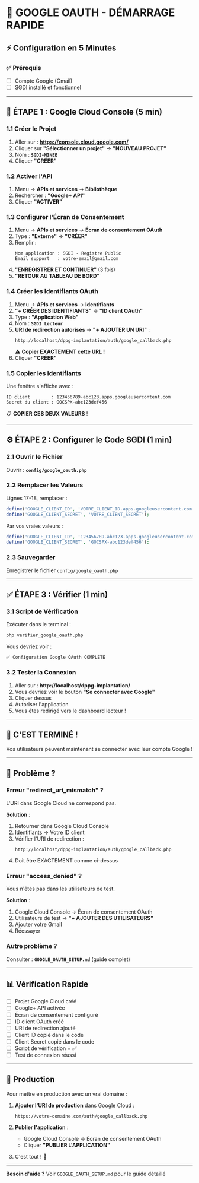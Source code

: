 # 🚀 GOOGLE OAUTH - DÉMARRAGE RAPIDE

## ⚡ Configuration en 5 Minutes

### ✅ Prérequis
- [ ] Compte Google (Gmail)
- [ ] SGDI installé et fonctionnel

---

## 📝 ÉTAPE 1 : Google Cloud Console (5 min)

### 1.1 Créer le Projet
1. Aller sur : **https://console.cloud.google.com/**
2. Cliquer sur **"Sélectionner un projet"** → **"NOUVEAU PROJET"**
3. Nom : **`SGDI-MINEE`**
4. Cliquer **"CRÉER"**

### 1.2 Activer l'API
1. Menu → **APIs et services** → **Bibliothèque**
2. Rechercher : **"Google+ API"**
3. Cliquer **"ACTIVER"**

### 1.3 Configurer l'Écran de Consentement
1. Menu → **APIs et services** → **Écran de consentement OAuth**
2. Type : **"Externe"** → **"CRÉER"**
3. Remplir :
   ```
   Nom application : SGDI - Registre Public
   Email support   : votre-email@gmail.com
   ```
4. **"ENREGISTRER ET CONTINUER"** (3 fois)
5. **"RETOUR AU TABLEAU DE BORD"**

### 1.4 Créer les Identifiants OAuth
1. Menu → **APIs et services** → **Identifiants**
2. **"+ CRÉER DES IDENTIFIANTS"** → **"ID client OAuth"**
3. Type : **"Application Web"**
4. Nom : **`SGDI Lecteur`**
5. **URI de redirection autorisés** → **"+ AJOUTER UN URI"** :
   ```
   http://localhost/dppg-implantation/auth/google_callback.php
   ```
   ⚠️ **Copier EXACTEMENT cette URL !**
6. Cliquer **"CRÉER"**

### 1.5 Copier les Identifiants
Une fenêtre s'affiche avec :
```
ID client        : 123456789-abc123.apps.googleusercontent.com
Secret du client : GOCSPX-abc123def456
```
📋 **COPIER CES DEUX VALEURS** !

---

## ⚙️ ÉTAPE 2 : Configurer le Code SGDI (1 min)

### 2.1 Ouvrir le Fichier
Ouvrir : **`config/google_oauth.php`**

### 2.2 Remplacer les Valeurs
Lignes 17-18, remplacer :
```php
define('GOOGLE_CLIENT_ID', 'VOTRE_CLIENT_ID.apps.googleusercontent.com');
define('GOOGLE_CLIENT_SECRET', 'VOTRE_CLIENT_SECRET');
```

Par vos vraies valeurs :
```php
define('GOOGLE_CLIENT_ID', '123456789-abc123.apps.googleusercontent.com');
define('GOOGLE_CLIENT_SECRET', 'GOCSPX-abc123def456');
```

### 2.3 Sauvegarder
Enregistrer le fichier `config/google_oauth.php`

---

## ✅ ÉTAPE 3 : Vérifier (1 min)

### 3.1 Script de Vérification
Exécuter dans le terminal :
```bash
php verifier_google_oauth.php
```

Vous devriez voir :
```
✅ Configuration Google OAuth COMPLÈTE
```

### 3.2 Tester la Connexion
1. Aller sur : **http://localhost/dppg-implantation/**
2. Vous devriez voir le bouton **"Se connecter avec Google"**
3. Cliquer dessus
4. Autoriser l'application
5. Vous êtes redirigé vers le dashboard lecteur !

---

## 🎉 C'EST TERMINÉ !

Vos utilisateurs peuvent maintenant se connecter avec leur compte Google !

---

## 🐛 Problème ?

### Erreur "redirect_uri_mismatch" ?
L'URI dans Google Cloud ne correspond pas.

**Solution** :
1. Retourner dans Google Cloud Console
2. Identifiants → Votre ID client
3. Vérifier l'URI de redirection :
   ```
   http://localhost/dppg-implantation/auth/google_callback.php
   ```
4. Doit être EXACTEMENT comme ci-dessus

### Erreur "access_denied" ?
Vous n'êtes pas dans les utilisateurs de test.

**Solution** :
1. Google Cloud Console → Écran de consentement OAuth
2. Utilisateurs de test → **"+ AJOUTER DES UTILISATEURS"**
3. Ajouter votre Gmail
4. Réessayer

### Autre problème ?
Consulter : **`GOOGLE_OAUTH_SETUP.md`** (guide complet)

---

## 📊 Vérification Rapide

- [ ] Projet Google Cloud créé
- [ ] Google+ API activée
- [ ] Écran de consentement configuré
- [ ] ID client OAuth créé
- [ ] URI de redirection ajouté
- [ ] Client ID copié dans le code
- [ ] Client Secret copié dans le code
- [ ] Script de vérification = ✅
- [ ] Test de connexion réussi

---

## 🚀 Production

Pour mettre en production avec un vrai domaine :

1. **Ajouter l'URI de production** dans Google Cloud :
   ```
   https://votre-domaine.com/auth/google_callback.php
   ```

2. **Publier l'application** :
   - Google Cloud Console → Écran de consentement OAuth
   - Cliquer **"PUBLIER L'APPLICATION"**

3. C'est tout ! 🎉

---

**Besoin d'aide ?** Voir `GOOGLE_OAUTH_SETUP.md` pour le guide détaillé
